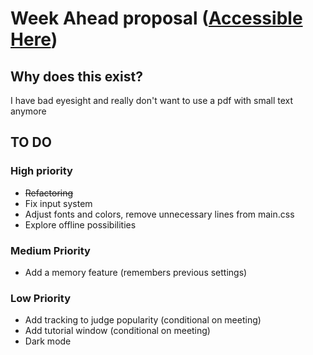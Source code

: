 # Week Ahead proposal ([Accessible Here](https://bad-at-naming.github.io/Schedule-Displayer/))
## Why does this exist?
I have bad eyesight and really don't want to use a pdf with small text anymore
## TO DO
### High priority
* ~~Refactoring~~
* Fix input system 
* Adjust fonts and colors, remove unnecessary lines from main.css
* Explore offline possibilities
### Medium Priority
* Add a memory feature (remembers previous settings)
### Low Priority
* Add tracking to judge popularity (conditional on meeting)
* Add tutorial window (conditional on meeting)
* Dark mode
